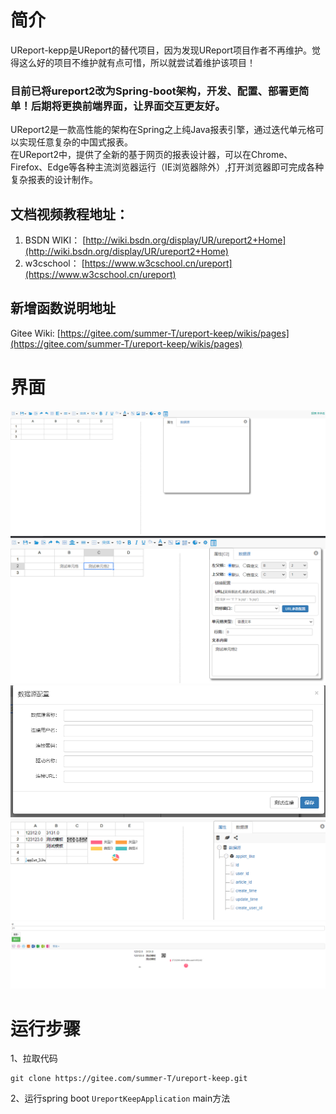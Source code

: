 # 简介

UReport-kepp是UReport的替代项目，因为发现UReport项目作者不再维护。觉得这么好的项目不维护就有点可惜，所以就尝试着维护该项目！

### 目前已将ureport2改为Spring-boot架构，开发、配置、部署更简单！后期将更换前端界面，让界面交互更友好。


UReport2是一款高性能的架构在Spring之上纯Java报表引擎，通过迭代单元格可以实现任意复杂的中国式报表。  
在UReport2中，提供了全新的基于网页的报表设计器，可以在Chrome、Firefox、Edge等各种主流浏览器运行（IE浏览器除外）,打开浏览器即可完成各种复杂报表的设计制作。

## 文档视频教程地址：
1.  BSDN WIKI： [http://wiki.bsdn.org/display/UR/ureport2+Home](http://wiki.bsdn.org/display/UR/ureport2+Home)
2.  w3cschool： [https://www.w3cschool.cn/ureport](https://www.w3cschool.cn/ureport)

## 新增函数说明地址
Gitee Wiki: [https://gitee.com/summer-T/ureport-keep/wikis/pages](https://gitee.com/summer-T/ureport-keep/wikis/pages)

# 界面
![首页](docs/images/image.png)
![输入图片说明](docs/images/image2.png)
![输入图片说明](docs/images/image3.png)
![输入图片说明](docs/images/image4.png)
![输入图片说明](docs/images/image5.png)


# 运行步骤
1、拉取代码
```
git clone https://gitee.com/summer-T/ureport-keep.git
```

2、运行spring boot ``` UreportKeepApplication ``` main方法


